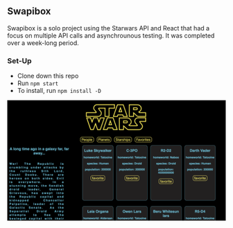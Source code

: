 
## Swapibox

Swapibox is a solo project using the Starwars API and React that had a focus on multiple API calls and asynchrounous testing. It was completed over a week-long period.

### Set-Up

* Clone down this repo
* Run `npm start`
* To install, run `npm install -D`


<img src="https://github.com/marikaross/swapibox/blob/master/src/images/Screen%20Shot%202018-07-09%20at%201.05.01%20PM.png" >

